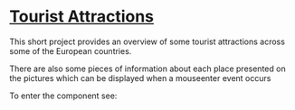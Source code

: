 <a href="" title="Go to the Page"><h1>Tourist Attractions</h1></a>
<p>This short project provides an overview of some tourist attractions across some of the European countries.</p>
<p>There are also some pieces of information about each place presented on the pictures which can be displayed when a mouseenter event occurs</p>

<p>To enter the component see: <a href="" title="View the page"></a></p>

<a href="" title="View the page"><img src="" alt="" /></a>
